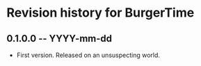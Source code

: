 # Revision history for BurgerTime

## 0.1.0.0 -- YYYY-mm-dd

* First version. Released on an unsuspecting world.
